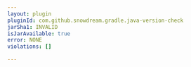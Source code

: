 ```yaml
---
layout: plugin
pluginId: com.github.snowdream.gradle.java-version-check
jarSha1: INVALID
isJarAvailable: true
error: NONE
violations: []

---
```

